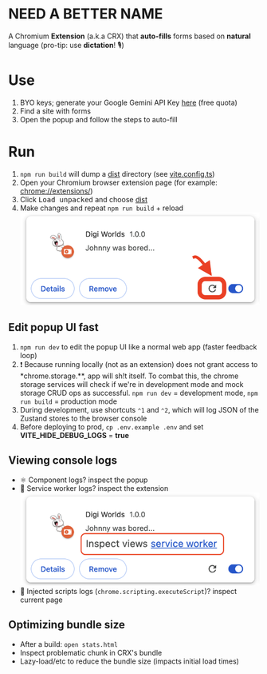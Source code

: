 # NEED A BETTER NAME

A Chromium **Extension** (a.k.a CRX) that **auto-fills** forms based on **natural** language (pro-tip: use **dictation**! 🎙️)

# Use
1. BYO keys; generate your Google Gemini API Key [here](https://aistudio.google.com/apikey) (free quota)
2. Find a site with forms
3. Open the popup and follow the steps to auto-fill


# Run
1. `npm run build` will dump a [dist](./dist) directory (see [vite.config.ts](./vite.config.ts))
2. Open your Chromium browser extension page (for example: [chrome://extensions/](chrome://extensions/))
3. Click <kbd>Load unpacked</kbd> and choose [dist](./dist)
4. Make changes and repeat `npm run build` + reload <img src="bro-please-fill-my-forms/public/images/readme/reload-extension-guide.png" alt="reload extension" style="max-height: 256px;">

## Edit popup UI fast
1. `npm run dev` to edit the popup UI like a normal web app (faster feedback loop)
2. ❗️ Because running locally (not as an extension) does not grant access to *chrome.storage.**, app will sh!t itself. To combat this, the chrome storage services will check if we're in development mode and mock storage CRUD ops as successful. `npm run dev` = development mode, `npm run build` = production mode
3. During development, use shortcuts `⌃1` and `⌃2`, which will log JSON of the Zustand stores to the browser console
4. Before deploying to prod, `cp .env.example .env` and set **VITE_HIDE_DEBUG_LOGS** = **true**

## Viewing console logs
- ⚛️ Component logs? inspect the popup
- 🤖 Service worker logs? inspect the extension
   ![how to view extension console logs](bro-please-fill-my-forms/public/images/readme/inspect-service-worker-logs.png)
- 💉 Injected scripts logs (`chrome.scripting.executeScript`)? inspect current page

## Optimizing bundle size
- After a build: `open stats.html`
- Inspect problematic chunk in CRX's bundle
- Lazy-load/etc to reduce the bundle size (impacts initial load times)